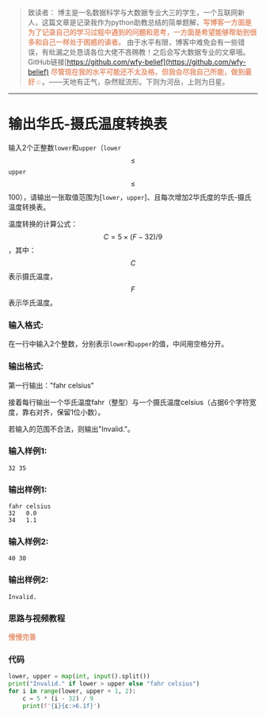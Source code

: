 
> 致读者： 博主是一名数据科学与大数据专业大三的学生，一个互联网新人，这篇文章是记录我作为python助教总结的简单题解，**<font color='#e59572'>写博客一方面是为了记录自己的学习过程中遇到的问题和思考，一方面是希望能够帮助到很多和自己一样处于困惑的读者。</font>**
> 由于水平有限，博客中难免会有一些错误，有纰漏之处恳请各位大佬不吝赐教！之后会写大数据专业的文章哦。
> GitHub链接[https://github.com/wfy-belief](https://github.com/wfy-belief)
> **<font color='#e59572'>尽管现在我的水平可能还不太及格，但我会尽我自己所能，做到最好☺</font>**。——天地有正气，杂然赋流形。下则为河岳，上则为日星。
---
# 输出华氏-摄氏温度转换表
输入2个正整数`lower`和`upper`（`lower`$$\le$$`upper`$$\le$$100），请输出一张取值范围为[`lower`，`upper`]、且每次增加2华氏度的华氏-摄氏温度转换表。

温度转换的计算公式：$$C = 5 \times (F - 32) / 9$$，其中：$$C$$表示摄氏温度，$$F$$表示华氏温度。

### 输入格式:

在一行中输入2个整数，分别表示`lower`和`upper`的值，中间用空格分开。

### 输出格式:

第一行输出："fahr celsius"

接着每行输出一个华氏温度fahr（整型）与一个摄氏温度celsius（占据6个字符宽度，靠右对齐，保留1位小数）。

若输入的范围不合法，则输出"Invalid."。 

### 输入样例1:
```in
32 35
```

### 输出样例1:
```out
fahr celsius
32   0.0
34   1.1
```

### 输入样例2:
```
40 30
```

### 输出样例2:
```
Invalid.
```
### 思路与视频教程
**<font color='#e59572'>慢慢完善</font>**

### 代码
```python
lower, upper = map(int, input().split())
print("Invalid." if lower > upper else "fahr celsius")
for i in range(lower, upper + 1, 2):
    c = 5 * (i - 32) / 9
    print(f'{i}{c:>6.1f}')

```